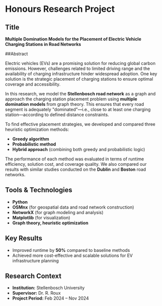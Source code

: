 # Honours Research Project

## Title  
**Multiple Domination Models for the Placement of Electric Vehicle Charging Stations in Road Networks**

##Abstract  

Electric vehicles (EVs) are a promising solution for reducing global carbon emissions. However, challenges related to limited driving range and the availability of charging infrastructure hinder widespread adoption. One key solution is the strategic placement of charging stations to ensure optimal coverage and accessibility.

In this research, we model the **Stellenbosch road network** as a graph and approach the charging station placement problem using **multiple domination models** from graph theory. This ensures that every road segment is adequately "dominated"—i.e., close to at least one charging station—according to defined distance constraints.

To find effective placement strategies, we developed and compared three heuristic optimization methods:
- **Greedy algorithm**
- **Probabilistic method**
- **Hybrid approach** (combining both greedy and probabilistic logic)

The performance of each method was evaluated in terms of runtime efficiency, solution cost, and coverage quality. We also compared our results with similar studies conducted on the **Dublin** and **Boston** road networks.

## Tools & Technologies  
- **Python**  
- **OSMnx** (for geospatial data and road network construction)  
- **NetworkX** (for graph modeling and analysis)  
- **Matplotlib** (for visualization)  
- **Graph theory, heuristic optimization**

## Key Results  
- Improved runtime by **50%** compared to baseline methods  
- Achieved more cost-effective and scalable solutions for EV infrastructure planning  

## Research Context  
- **Institution:** Stellenbosch University  
- **Supervisor:** Dr. R. Roux  
- **Project Period:** Feb 2024 – Nov 2024

